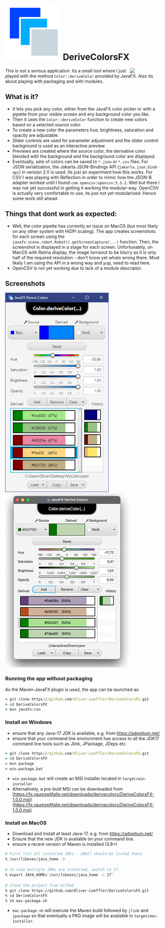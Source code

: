 # ![DeriveColors Icon](/doc/DeriveColors.svg) DeriveColorsFX

<a href="https://foojay.io/works-with-openjdk"><img align="right" src="https://github.com/foojayio/badges/raw/main/works_with_openjdk/Works-with-OpenJDK.png" width="100"></a>

This is not a serious application. Its a small tool where I just played with the method `Color::deriveColor` provided by JavaFX. Also its about playing with packaging and with modules.

## What is it?

* It lets you pick any color, either from the JavaFX color picker or with a pipette from your visible screen and any background color you like.
* Then it uses the `Color::deriveColor` function to create new colors based on a selected source color.
* To create a new color the parameters hue, brightness, saturation and opacity are adjustable.
* Slider controls are used for parameter adjustment and the slider control background is used as an interactive preview.
* Previews are created where the source color, the derivative color blended with the background and the background color are displayed.
* Eventually, sets of colors can be saved to `*.json` or `*.csv` files. For JSON serialization, the Jakarta JSON-Bindings API (`jakarta.json.bind-api`) in version 2.0 is used. Its just an experiment how this works. For CSV I was playing with Reflection in order to mimic how the JSON-B adapter worked until I found `com.opencsv:opencsv:5.5.2`. Well but there I was not yet successful in getting it working the modular-way. OpenCSV is actually very comfortable to use, its just not yet modularized. Hence some work still ahead.

## Things that dont work as expected:
* Well, the color pipette has currently an issue on MacOS (but most likely on any other system with HiDPI scaling). The app creates screenshots for each screen using the `javafx.scene.robot.Robot().getScreenCapture(...)` function. Then, the screenshot is displayed in a stage for each screen. Unfortunately, on MacOS with Retina display, the image turnsout to be blurry as it is only half of the required resolution - don't know yet whats wrong there. Most likely I am using the API in a wrong way and yup, need to read here.
* OpenCSV is not yet working due to lack of a module descriptor.

## Screenshots

<div>
  <img src="doc/windows.png">
  <img src="doc/osx.png">
</div>

### Running the app without packaging

As the Maven-JavaFX plugin is used, the app can be launched as:

```cmd
> git clone https://github.com/Oliver-Loeffler/DeriveColorsFX.git
> cd DeriveColorsFX
> mvn javafx:run
```

### Install on Windows
* ensure that any Java-17 JDK is available, e.g. from https://adoptium.net/
* ensure that your command line environment has access to all the JDK17 command line tools such as Jlink, JPackage, JDeps etc.

```cmd
> git clone https://github.com/Oliver-Loeffler/DeriveColorsFX.git
> cd DeriveColorsFX
> mvn package
> win-package.bat
```

* `win-package.bat` will create an MSI installer located in `target/win-installer`
* Alternatively, a pre-built MSI can be downloaded from [https://fx.raumzeitfalle.net/downloads/derivecolors/DeriveColorsFX-1.0.0.msi](https://fx.raumzeitfalle.net/downloads/derivecolors/DeriveColorsFX-1.0.0.msi)

### Install on MacOS

* Download and Install at least Java-17, e.g. from https://adoptium.net/
* Ensure that the new JDK is available on your command line.
* ensure a recent version of Maven is installed (3.8+)

```bash
# First list all installed JDKs - JDK17 should be listed there
% /usr/libexec/java_home -V

# In case multiple JDKs are installed, switch to 17.
% export JAVA_HOME=`/usr/libexec/java_home -v 17`

# clone the project from Github
% git clone https://github.com/Oliver-Loeffler/DeriveColorsFX.git
% cd DeriveColorsFX
% sh mac-package.sh
```

* `mac-package.sh` will execute the Maven build followed by `jlink` and `jpackage` so that eventually a PKG image will be available in `target/mac-installer`.

